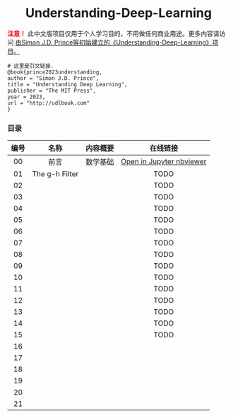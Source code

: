 
<center><h1>Understanding-Deep-Learning</h1></center>

<p>
    <strong style="color: red;">注意！</strong> 此中文版项目仅用于个人学习目的，不用做任何商业用途。更多内容请访问 
    <a href="https://github.com/udlbook/udlbook/tree/main" target="_blank">由Simon J.D. Prince等初始建立的《Understanding-Deep-Learning》项目。</a>
</p>

```shell
# 这里是引文链接.
@book{prince2023understanding,
author = "Simon J.D. Prince",
title = "Understanding Deep Learning",
publisher = "The MIT Press",
year = 2023,
url = "http://udlbook.com"
}
```

### 目录

| 编号 |      名称      | 内容概要 |                                                                          在线链接                                                                          |
| :--: | :------------: | -------- | :---------------------------------------------------------------------------------------------------------------------------------------------------------: |
|  00  |      前言      | 数学基础 | [Open in Jupyter nbviewer](https://nbviewer.jupyter.org/urls/raw.githubusercontent.com/YaoXiao-CS/Kalman-and-Bayesian-Filters-in-Python/main/00-Preface.ipynb) |
|  01  | The g-h Filter |          |                                                                            TODO                                                                            |
|  02  |                |          |                                                                            TODO                                                                            |
|  03  |                |          |                                                                            TODO                                                                            |
|  04  |                |          |                                                                            TODO                                                                            |
|  05  |                |          |                                                                            TODO                                                                            |
|  06  |                |          |                                                                            TODO                                                                            |
|  07  |                |          |                                                                            TODO                                                                            |
|  08  |                |          |                                                                            TODO                                                                            |
|  09  |                |          |                                                                            TODO                                                                            |
|  10  |                |          |                                                                            TODO                                                                            |
|  11  |                |          |                                                                            TODO                                                                            |
|  12  |                |          |                                                                            TODO                                                                            |
|  13  |                |          |                                                                            TODO                                                                            |
|  14  |                |          |                                                                            TODO                                                                            |
|  15  |                |          |                                                                            TODO                                                                            |
|  16  |                |          |                                                                                                                                                            |
|  17  |                |          |                                                                                                                                                            |
|  18  |                |          |                                                                                                                                                            |
|  19  |                |          |                                                                                                                                                            |
|  20  |                |          |                                                                                                                                                            |
|  21  |                |          |                                                                                                                                                            |
